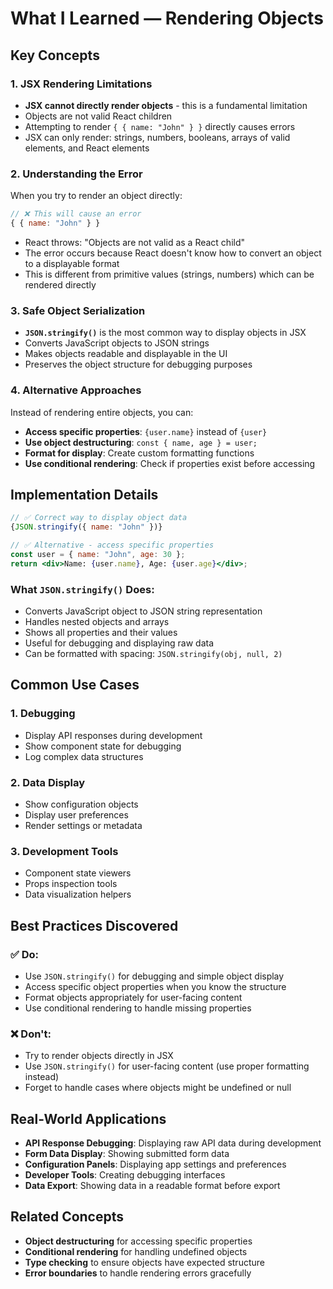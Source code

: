 # What I Learned — Rendering Objects

## Key Concepts

### 1. **JSX Rendering Limitations**
- **JSX cannot directly render objects** - this is a fundamental limitation
- Objects are not valid React children
- Attempting to render `{ { name: "John" } }` directly causes errors
- JSX can only render: strings, numbers, booleans, arrays of valid elements, and React elements

### 2. **Understanding the Error**
When you try to render an object directly:
```jsx
// ❌ This will cause an error
{ { name: "John" } }
```
- React throws: "Objects are not valid as a React child"
- The error occurs because React doesn't know how to convert an object to a displayable format
- This is different from primitive values (strings, numbers) which can be rendered directly

### 3. **Safe Object Serialization**
- **`JSON.stringify()`** is the most common way to display objects in JSX
- Converts JavaScript objects to JSON strings
- Makes objects readable and displayable in the UI
- Preserves the object structure for debugging purposes

### 4. **Alternative Approaches**
Instead of rendering entire objects, you can:
- **Access specific properties**: `{user.name}` instead of `{user}`
- **Use object destructuring**: `const { name, age } = user;`
- **Format for display**: Create custom formatting functions
- **Use conditional rendering**: Check if properties exist before accessing

## Implementation Details
```jsx
// ✅ Correct way to display object data
{JSON.stringify({ name: "John" })}

// ✅ Alternative - access specific properties
const user = { name: "John", age: 30 };
return <div>Name: {user.name}, Age: {user.age}</div>;
```

### What `JSON.stringify()` Does:
- Converts JavaScript object to JSON string representation
- Handles nested objects and arrays
- Shows all properties and their values
- Useful for debugging and displaying raw data
- Can be formatted with spacing: `JSON.stringify(obj, null, 2)`

## Common Use Cases

### 1. **Debugging**
- Display API responses during development
- Show component state for debugging
- Log complex data structures

### 2. **Data Display**
- Show configuration objects
- Display user preferences
- Render settings or metadata

### 3. **Development Tools**
- Component state viewers
- Props inspection tools
- Data visualization helpers

## Best Practices Discovered

### ✅ Do:
- Use `JSON.stringify()` for debugging and simple object display
- Access specific object properties when you know the structure
- Format objects appropriately for user-facing content
- Use conditional rendering to handle missing properties

### ❌ Don't:
- Try to render objects directly in JSX
- Use `JSON.stringify()` for user-facing content (use proper formatting instead)
- Forget to handle cases where objects might be undefined or null

## Real-World Applications
- **API Response Debugging**: Displaying raw API data during development
- **Form Data Display**: Showing submitted form data
- **Configuration Panels**: Displaying app settings and preferences
- **Developer Tools**: Creating debugging interfaces
- **Data Export**: Showing data in a readable format before export

## Related Concepts
- **Object destructuring** for accessing specific properties
- **Conditional rendering** for handling undefined objects
- **Type checking** to ensure objects have expected structure
- **Error boundaries** to handle rendering errors gracefully